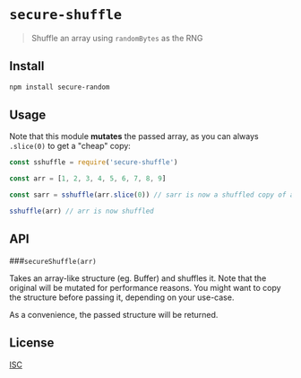 # `secure-shuffle`

> Shuffle an array using `randomBytes` as the RNG

## Install

```sh
npm install secure-random
```

## Usage

Note that this module **mutates** the passed array, as you can always `.slice(0)` to get a "cheap" copy:

```js
const sshuffle = require('secure-shuffle')

const arr = [1, 2, 3, 4, 5, 6, 7, 8, 9]

const sarr = sshuffle(arr.slice(0)) // sarr is now a shuffled copy of arr

sshuffle(arr) // arr is now shuffled
```

## API

###`secureShuffle(arr)`

Takes an array-like structure (eg. Buffer) and shuffles it.
Note that the original will be mutated for performance reasons.
You might want to copy the structure before passing it, depending on your use-case.

As a convenience, the passed structure will be returned.

## License

[ISC](LICENSE.md)
